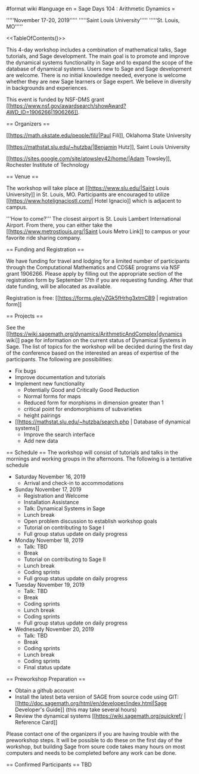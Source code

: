 #format wiki
#language en
= Sage Days 104 : Arithmetic Dynamics =

'''''November 17-20, 2019'''''
'''''Saint Louis University'''''
'''''St. Louis, MO'''''

<<TableOfContents()>>

This 4-day workshop includes a combination of mathematical talks, Sage tutorials, and Sage development. The main goal is to promote and improve the dynamical systems functionality in Sage and to expand the scope of the database of dynamical systems. Users new to Sage and Sage development are welcome. There is no initial knowledge needed, everyone is welcome whether they are new Sage learners or Sage expert. We believe in diversity in backgrounds and experiences.

This event is funded by NSF-DMS grant [[https://www.nsf.gov/awardsearch/showAward?AWD_ID=1906266|1906266]].

== Organizers ==

[[https://math.okstate.edu/people/fili/|Paul Fili]], Oklahoma State University

[[https://mathstat.slu.edu/~hutzba/|Benjamin Hutz]], Saint Louis University

[[https://sites.google.com/site/atowsley42/home/|Adam Towsley]], Rochester Institute of Technology

== Venue ==

The workshop will take place at [[https://www.slu.edu/|Saint Louis University]] in St. Louis, MO. Participants are encouraged to utilize [[https://www.hotelignaciostl.com/| Hotel Ignacio]] which is adjacent to campus.

'''How to come?''' The closest airport is St. Louis Lambert International Airport. From there, you can either take the [[https://www.metrostlouis.org/|Saint Louis Metro Link]] to campus or your favorite ride sharing company.

== Funding and Registration ==

We have funding for travel and lodging for a limited number of participants through the Computational Mathematics and CDS&E programs via NSF grant 1906266. Please apply by filling out the appropriate section of the registration form by September 17th if you are requesting funding. After that date funding, will be allocated as available.

Registration is free: [[https://forms.gle/yZGk5fHrhg3xtmCB9 | registration form]]


== Projects ==

See the [[https://wiki.sagemath.org/dynamics/ArithmeticAndComplex|dynamics wiki]] page for information on the current status of Dynamical Systems in Sage. The list of topics for the workshop will be decided during the first day of the conference based on the interested an areas of expertise of the participants. The following are possibilities:

 * Fix bugs
 * Improve documentation and tutorials
 * Implement new functionality
   * Potentially Good and Critically Good Reduction
   * Normal forms for maps
   * Reduced form for morphisms in dimension greater than 1
   * critical point for endomorphisms of subvarieties
   * height pairings
 * [[https://mathstat.slu.edu/~hutzba/search.php | Database of dynamical systems]]
   * Improve the search interface
   * Add new data


== Schedule ==
The workshop will consist of tutorials and talks in the mornings and working groups in the afternoons. The following is a tentative schedule

 * Saturday November 16, 2019
   * Arrival and check-in to accommodations
 * Sunday November 17, 2019
   * Registration and Welcome
   * Installation Assistance
   * Talk: Dynamical Systems in Sage
   * Lunch break
   * Open problem discussion to establish workshop goals
   * Tutorial on contributing to Sage I
   * Full group status update on daily progress
 * Monday November 18, 2019
   * Talk: TBD
   * Break
   * Tutorial on contributing to Sage II
   * Lunch break
   * Coding sprints
   * Full group status update on daily progress
 * Tuesday November 19, 2019
   * Talk: TBD
   * Break
   * Coding sprints
   * Lunch break
   * Coding sprints
   * Full group status update on daily progress
 * Wednesady November 20, 2019
   * Talk: TBD
   * Break
   * Coding sprints
   * Lunch break
   * Coding sprints
   * Final status update

== Preworkshop Preparation ==

 * Obtain a github account
 * Install the latest beta version of SAGE from source code using GIT: [[http://doc.sagemath.org/html/en/developer/index.html|Sage Developer's Guide]] (this may take several hours)
 * Review the dynamical systems [[https://wiki.sagemath.org/quickref/ | Reference Card]]

Please contact one of the organizers if you are having trouble with the preworkshop steps. It will be possible to do these on the first day of the workshop, but building Sage from soure code takes many hours on most computers and needs to be completed before any work can be done.


== Confirmed Participants ==
TBD
